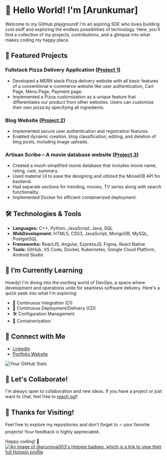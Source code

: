 # 👋 Hello World! I'm [Arunkumar]

Welcome to my GitHub playground! I'm an aspiring SDE who loves building cool stuff and exploring the endless possibilities of technology. Here, you'll find a collection of my projects, contributions, and a glimpse into what makes coding my happy place.

## 🚀 Featured Projects

### Fullstack Pizza Delivery Application ([Project 1][project1])
- Developed a MERN stack Pizza delivery website with all basic features of a conventional e-commerce website like user authentication, Cart Page, Menu Page, Payment page.
- Implemented a Pizza customization as a unique feature that differentiates our product from other websites. Users can customize their own pizza by specifying all ingredients.

### Blog Website ([Project 2][project2])
- Implemented secure user authentication and registration features.
- Enabled dynamic creation, blog classification, editing, and deletion of blog posts, including image uploads.

### Artisan Scribe – A movie database website ([Project 3][project3])
- Created a much-simplified movie database that includes movie name, rating, cast, summary.
- Used material UI to ease the designing and utilized the MovieDB API for backend.
- Had separate sections for trending, movies, TV series along with search functionality.
- Implemented Docker for efficient containerized deployment.

## 🛠️ Technologies & Tools

- **Languages:** C++, Python, JavaScript, Java, SQL
- **WebDevelopment:** HTML5, CSS3, JavaScript, MongoDB, MySQL, PostgreSQL
- **Frameworks:** ReactJS, Angular, ExpressJS, Figma, React Native
- **Tools:** GitHub, VS Code, Docker, Kubernetes, Google Cloud Platform, Android Studio

## 🌱 I’m Currently Learning

Howdy! I'm diving into the exciting world of DevOps, a space where development and operations unite for seamless software delivery. Here's a quick peek into what I'm exploring:
- 🔧 Continuous Integration (CI)
- 🚢 Continuous Deployment/Delivery (CD)
- 🛠️ Configuration Management
- 🐳 Containerization
  
## 🔗 Connect with Me

- [LinkedIn][linkedin]
- [Portfolio Website][portfolio]

<!-- GitHub Readme Stats -->
![Your GitHub Stats](https://github-readme-stats.vercel.app/api?username=Arunsiva003&show_icons=true&count_private=true&hide=issues,contribs)


## 🤝 Let's Collaborate!

I'm always open to collaboration and new ideas. If you have a project or just want to chat, feel free to [reach out](mailto:your.email@example.com)!

## 🎉 Thanks for Visiting!

Feel free to explore my repositories and don't forget to ⭐️ your favorite projects! Your feedback is highly appreciated.

Happy coding! 🚀
[![An image of @arunsiva003's Holopin badges, which is a link to view their full Holopin profile](https://holopin.me/arunsiva003)](https://holopin.io/@arunsiva003)


[project1]: https://www.linkedin.com/feed/update/urn:li:activity:7083834146585784320/?updateEntityUrn=urn%3Ali%3Afs_updateV2%3A%28urn%3Ali%3Aactivity%3A7083834146585784320%2CFEED_DETAIL%2CEMPTY%2CDEFAULT%2Cfalse%29
[project2]: https://drive.google.com/file/d/1q8IANucBHSjrNvS38H0MgIUv4-EqYaAK/view
[project3]: https://artisanscribe.netlify.app/
[linkedin]: https://www.linkedin.com/in/arun2003as/
[portfolio]: https://as-web-portfolio.netlify.app/
